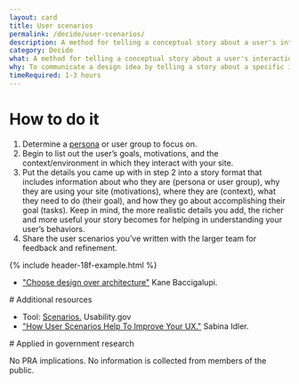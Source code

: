 ```yaml
---
layout: card
title: User scenarios
permalink: /decide/user-scenarios/
description: A method for telling a conceptual story about a user's interaction with your website, focusing on the what, how, and why.
category: Decide
what: A method for telling a conceptual story about a user's interaction with your website, focusing on the what, how, and why.
why: To communicate a design idea by telling a story about a specific interaction that a system supports. Through creating user scenarios, you'll identify what the user's motivations are for coming to your site as well as their expectations and goals. User scenarios also help the team answer questions about what the product should do as well as how it should look and behave.
timeRequired: 1-3 hours
---
```


# How to do it

1. Determine a [persona](/decide/personas/#personas) or user group to focus on.
1. Begin to list out the user’s goals, motivations, and the context/environment in which they interact with your site.
1. Put the details you came up with in step 2 into a story format that includes information about who they are (persona or user group), why they are using your site (motivations), where they are (context), what they need to do (their goal), and how they go about accomplishing their goal (tasks). Keep in mind, the more realistic details you add, the richer and more useful your story becomes for helping in understanding your user’s behaviors.
1. Share the user scenarios you’ve written with the larger team for feedback and refinement.

<section class="method--section method--section--18f-example" markdown="1" >

{% include header-18f-example.html %}

- ["Choose design over architecture"](https://18f.gsa.gov/2015/11/17/choose-design-over-architecture/) Kane Baccigalupi.

</section>

<section class="method--section method--section--additional-resources" markdown="1">
# Additional resources

- Tool: [Scenarios.](http://www.usability.gov/how-to-and-tools/methods/scenarios.html) Usability.gov
- ["How User Scenarios Help To Improve Your UX."](http://blog.usabilla.com/how-user-scenarios-help-to-improve-your-ux/) Sabina Idler.
</section>

<section class="method--section method--section--government-considerations" markdown="1" > # Applied in government research

No PRA implications. No information is collected from members of the public.
</section>
